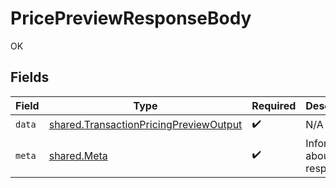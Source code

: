 # PricePreviewResponseBody

OK


## Fields

| Field                                                                                                   | Type                                                                                                    | Required                                                                                                | Description                                                                                             |
| ------------------------------------------------------------------------------------------------------- | ------------------------------------------------------------------------------------------------------- | ------------------------------------------------------------------------------------------------------- | ------------------------------------------------------------------------------------------------------- |
| `data`                                                                                                  | [shared.TransactionPricingPreviewOutput](../../../sdk/models/shared/transactionpricingpreviewoutput.md) | :heavy_check_mark:                                                                                      | N/A                                                                                                     |
| `meta`                                                                                                  | [shared.Meta](../../../sdk/models/shared/meta.md)                                                       | :heavy_check_mark:                                                                                      | Information about this response.                                                                        |